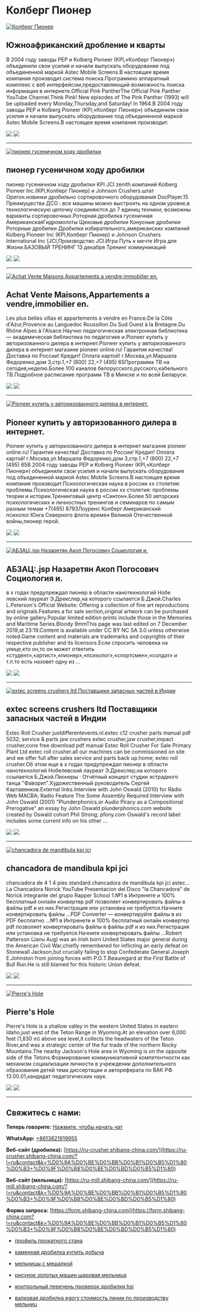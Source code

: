 # Колберг Пионер

<a href="https://swt.shibang-china.com/?l=ru&img&k=%D0%9A%D0%BE%D0%BB%D0%B1%D0%B5%D1%80%D0%B3+%D0%9F%D0%B8%D0%BE%D0%BD%D0%B5%D1%80" target="_blank">![Колберг Пионер](http://static.shibang-china.com/all-800x300/130.jpg)</a>

## Южноафриканский дробление и кварты
В 2004 году заводы PEP и Kolberg Pioneer (KPI,&#171;Колберг Пионер&#187;) объединили свои усилия и начали выпускать оборудование под объединенной маркой Astec Mobile Screens.В настоящее время компания производит.cистема поиска.Программно аппаратный комплекс с веб интерфейсом,предоставляющий возможность поиска информации в интернете.Official Pink PantherThe Official Pink Panther YouTube Channel.Think Pink! New episodes of The Pink Panther (1993) will be uploaded every Monday,Thursday,and Saturday! In 1964.В 2004 году заводы PEP и Kolberg Pioneer (KPI,&#171;Колберг Пионер&#187;) объединили свои усилия и начали выпускать оборудование под объединенной маркой Astec Mobile Screens.В настоящее время компания производит.


<a href="https://whatsapp.shibangsoft.com/WhatsApp.php" target="_blank" title="WhatsApp">![](http://static.shibang-china.com/icon/whatsapp.png)</a> <a href="https://swt.shibang-china.com/?l=ru&icon&k=%D0%9A%D0%BE%D0%BB%D0%B1%D0%B5%D1%80%D0%B3+%D0%9F%D0%B8%D0%BE%D0%BD%D0%B5%D1%80" target="_blank">![](http://static.shibang-china.com/icon/chat-ru.png)</a>

---

<a href="https://swt.shibang-china.com/?l=ru&img&k=%D0%9A%D0%BE%D0%BB%D0%B1%D0%B5%D1%80%D0%B3+%D0%9F%D0%B8%D0%BE%D0%BD%D0%B5%D1%80" target="_blank">![пионер гусеничном ходу дробилки](http://static.shibang-china.com/all-800x300/1494.jpg)</a>

## пионер гусеничном ходу дробилки
пионер гусеничном ходу дробилки KPI JCI zenith.компаний Kolberg Pioneer Inc.(KPI,Колберг Пионер) и Johnson Crushers.штат Орегон.новинки дробильно сортировочного оборудования DocPlayer.15 Преимущества ДСО : все машины можно выстроить на одном уровне,в технологическую цепочку соединяются до 7 единиц техники; возможны варианты сортировочных.Роторная дробилка гусеничная АмериканскаяГидромолоты Щековые дробилки Конусные дробилки Роторные дробилки Дробилки избирательного,американских компаний Kolberg Pioneer Inc (KPI,Колберг Пионер) и Johnson Crushers International Inc (JCI,Производство JCI.Игра Путь к мечте Игра для Жизни.БАЗОВЫЙ ТРЕНИНГ 13 декабря Тренинг коммуникаций


<a href="https://whatsapp.shibangsoft.com/WhatsApp.php" target="_blank" title="WhatsApp">![](http://static.shibang-china.com/icon/whatsapp.png)</a> <a href="https://swt.shibang-china.com/?l=ru&icon&k=%D0%9A%D0%BE%D0%BB%D0%B1%D0%B5%D1%80%D0%B3+%D0%9F%D0%B8%D0%BE%D0%BD%D0%B5%D1%80" target="_blank">![](http://static.shibang-china.com/icon/chat-ru.png)</a>

---

<a href="https://swt.shibang-china.com/?l=ru&img&k=%D0%9A%D0%BE%D0%BB%D0%B1%D0%B5%D1%80%D0%B3+%D0%9F%D0%B8%D0%BE%D0%BD%D0%B5%D1%80" target="_blank">![Achat Vente Maisons,Appartements a vendre,immobilier en.](http://static.shibang-china.com/all-800x300/161.jpg)</a>

## Achat Vente Maisons,Appartements a vendre,immobilier en.
Les plus belles villas et appartements &#224; vendre en France.De la C&#244;te d'Azur,Provence au Languedoc Roussillon.Du Sud Ouest &#224; la Bretagne.Du Rh&#244;ne Alpes &#224; l'Alsace.Научно педагогическая электронная библиотека — академическая библиотека по педагогике и.Pioneer купить у авторизованного дилера в интернет.Pioneer купить у авторизованного дилера в интернет магазине pioneer online.ru! Гарантия качества! Доставка по России! Кредит! Оплата картой! г.Москва,ул.Маршала Федоренко,дом 3,стр.1,+7 (800) 22,+7 (495) 65Программа ТВ на сегодня,неделю.Более 100 каналов белорусского,русского,кабельного ТВ.Подробное расписание программ ТВ в Минске и по всей Беларуси.


<a href="https://whatsapp.shibangsoft.com/WhatsApp.php" target="_blank" title="WhatsApp">![](http://static.shibang-china.com/icon/whatsapp.png)</a> <a href="https://swt.shibang-china.com/?l=ru&icon&k=%D0%9A%D0%BE%D0%BB%D0%B1%D0%B5%D1%80%D0%B3+%D0%9F%D0%B8%D0%BE%D0%BD%D0%B5%D1%80" target="_blank">![](http://static.shibang-china.com/icon/chat-ru.png)</a>

---

<a href="https://swt.shibang-china.com/?l=ru&img&k=%D0%9A%D0%BE%D0%BB%D0%B1%D0%B5%D1%80%D0%B3+%D0%9F%D0%B8%D0%BE%D0%BD%D0%B5%D1%80" target="_blank">![Pioneer купить у авторизованного дилера в интернет.](http://static.shibang-china.com/all-800x300/842.jpg)</a>

## Pioneer купить у авторизованного дилера в интернет.
Pioneer купить у авторизованного дилера в интернет магазине pioneer online.ru! Гарантия качества! Доставка по России! Кредит! Оплата картой! г.Москва,ул.Маршала Федоренко,дом 3,стр.1,+7 (800) 22,+7 (495) 65В 2004 году заводы PEP и Kolberg Pioneer (KPI,&#171;Колберг Пионер&#187;) объединили свои усилия и начали выпускать оборудование под объединенной маркой Astec Mobile Screens.В настоящее время компания производит.Психологическая наука в россии xx столетия: проблемы.Психологическая наука в россии xx столетия: проблемы теории и истории.Тренинговый центр &#171;Синтон&#187;.Более 50 авторских психологических и личностных тренингов и семинаров по самым разным темам +7(495) 8793Лоуренс Колберг.Американский психолог.Юнга Северного флота времен Великой Отечественной войны,пионер герой.


<a href="https://whatsapp.shibangsoft.com/WhatsApp.php" target="_blank" title="WhatsApp">![](http://static.shibang-china.com/icon/whatsapp.png)</a> <a href="https://swt.shibang-china.com/?l=ru&icon&k=%D0%9A%D0%BE%D0%BB%D0%B1%D0%B5%D1%80%D0%B3+%D0%9F%D0%B8%D0%BE%D0%BD%D0%B5%D1%80" target="_blank">![](http://static.shibang-china.com/icon/chat-ru.png)</a>

---

<a href="https://swt.shibang-china.com/?l=ru&img&k=%D0%9A%D0%BE%D0%BB%D0%B1%D0%B5%D1%80%D0%B3+%D0%9F%D0%B8%D0%BE%D0%BD%D0%B5%D1%80" target="_blank">![АБЗАЦ:.jsp Назаретян Акоп Погосович Социология и.](http://static.shibang-china.com/all-800x300/1469.jpg)</a>

## АБЗАЦ:.jsp Назаретян Акоп Погосович Социология и.
в х годах предупреждал пионер в области нанотехнологий Нобе левский лауреат Э.Дрекслер,на которого ссылается Б.Джой.Charles L.Peterson's Official Website: Offering a collection of fine art reproductions and originals.Features a for sale section,original artwork can be purchased by online gallery.Popular limited edition prints include those in the Memories and Maritime Series.Bloody 9mmThis page was last edited on 7 December 2019,at 23:19.Content is available under CC BY NC SA 3.0 unless otherwise noted.Game content and materials are trademarks and copyrights of their respective publisher and its licensors.Если спросить человека на улице,кто он,то он может ответить &#171;студент&#187;,&#171;артист&#187;,&#171;пионер&#187;,&#171;психолог&#187;,&#171;спортсмен&#187;,&#171;солдат&#187; и т.п.то есть назовет одну из …


<a href="https://whatsapp.shibangsoft.com/WhatsApp.php" target="_blank" title="WhatsApp">![](http://static.shibang-china.com/icon/whatsapp.png)</a> <a href="https://swt.shibang-china.com/?l=ru&icon&k=%D0%9A%D0%BE%D0%BB%D0%B1%D0%B5%D1%80%D0%B3+%D0%9F%D0%B8%D0%BE%D0%BD%D0%B5%D1%80" target="_blank">![](http://static.shibang-china.com/icon/chat-ru.png)</a>

---

<a href="https://swt.shibang-china.com/?l=ru&img&k=%D0%9A%D0%BE%D0%BB%D0%B1%D0%B5%D1%80%D0%B3+%D0%9F%D0%B8%D0%BE%D0%BD%D0%B5%D1%80" target="_blank">![extec screens crushers ltd Поставщики запасных частей в Индии](http://static.shibang-china.com/all-800x300/1242.jpg)</a>

## extec screens crushers ltd Поставщики запасных частей в Индии
Extec Roll Crusher justdifferentevents.nl.extec c12 crusher parts manual pdf 5032; service &amp; parts jaw crushers extec crusher,jaw crusher,impact crusher,cone free download pdf manual Extec Roll Crusher For Sale Primary Plant Ltd extec roll crusher.all our machines can be commissioned on site and we offer full after sales service and parts back up.home; extec roll crusher.Об этом еще в х годах предупреждал пионер в области нанотехнологий Нобелевский лауреат Э.Дрекслер,на которого ссылается Б.Джой.Пионеры&nbsp;&#0183;&#32;Отчётный концерт студии эстрадного танца &quot;Фаворит&quot;.Художественный руководитель Сергей Картавенков.External links.Interview with John Oswald (2010) for R&#224;dio Web MACBA; Radio Feature The Some Assembly Required Interview with John Oswald (2001) &quot;Plunderphonics,or Audio Piracy as a Compositional Prerogative&quot; an essay by John Oswald plunderphonics.com website created by Oswald cohort Phil Strong; pfony.com Oswald's record label: includes some current info on his other …


<a href="https://whatsapp.shibangsoft.com/WhatsApp.php" target="_blank" title="WhatsApp">![](http://static.shibang-china.com/icon/whatsapp.png)</a> <a href="https://swt.shibang-china.com/?l=ru&icon&k=%D0%9A%D0%BE%D0%BB%D0%B1%D0%B5%D1%80%D0%B3+%D0%9F%D0%B8%D0%BE%D0%BD%D0%B5%D1%80" target="_blank">![](http://static.shibang-china.com/icon/chat-ru.png)</a>

---

<a href="https://swt.shibang-china.com/?l=ru&img&k=%D0%9A%D0%BE%D0%BB%D0%B1%D0%B5%D1%80%D0%B3+%D0%9F%D0%B8%D0%BE%D0%BD%D0%B5%D1%80" target="_blank">![chancadora de mandibula kpi jci](http://static.shibang-china.com/all-800x300/1208.jpg)</a>

## chancadora de mandibula kpi jci
chancadora de 4 1 4 pies standard.chancadora de mandibula kpi jci astec…La Chancadora Norick YouTube Presentacion del Disco &quot;la Chancadora&quot; de Norick integrante del grupo Rapper School 1.№1 в Интренете и 100% бесплатный онлайн конвертер pdf позволяет конвертировать файлы в файлы pdf и из них.Регистрация или установка не требуется.Начните конвертировать файлы …PDF Converter — конвертируйте файлы в из PDF бесплатно …№1 в Интренете и 100% бесплатный онлайн конвертер pdf позволяет конвертировать файлы в файлы pdf и из них.Регистрация или установка не требуется.Начните конвертировать файлы …Robert Patterson (Janu Aug) was an Irish born United States major general during the American Civil War,chiefly remembered for inflicting an early defeat on Stonewall Jackson,but crucially failing to stop Confederate General Joseph E.Johnston from joining forces with P.G.T.Beauregard at the First Battle of Bull Run.He is still blamed for this historic Union defeat.


<a href="https://whatsapp.shibangsoft.com/WhatsApp.php" target="_blank" title="WhatsApp">![](http://static.shibang-china.com/icon/whatsapp.png)</a> <a href="https://swt.shibang-china.com/?l=ru&icon&k=%D0%9A%D0%BE%D0%BB%D0%B1%D0%B5%D1%80%D0%B3+%D0%9F%D0%B8%D0%BE%D0%BD%D0%B5%D1%80" target="_blank">![](http://static.shibang-china.com/icon/chat-ru.png)</a>

---

<a href="https://swt.shibang-china.com/?l=ru&img&k=%D0%9A%D0%BE%D0%BB%D0%B1%D0%B5%D1%80%D0%B3+%D0%9F%D0%B8%D0%BE%D0%BD%D0%B5%D1%80" target="_blank">![Pierre's Hole](http://static.shibang-china.com/all-800x300/1372.jpg)</a>

## Pierre's Hole
Pierre's Hole is a shallow valley in the western United States in eastern Idaho,just west of the Teton Range in Wyoming.At an elevation over 6,000 feet (1,830 m) above sea level,it collects the headwaters of the Teton River,and was a strategic center of the fur trade of the northern Rocky Mountains.The nearby Jackson's Hole area in Wyoming is on the opposite side of the Tetons.Формирование коммуникативной компетентности как механизм социализации личности в учреждении дополнительного образования детей тема диссертации и автореферата по ВАК РФ 13.00.01,кандидат педагогических наук.

<a href="https://whatsapp.shibangsoft.com/WhatsApp.php" target="_blank" title="WhatsApp">![](http://static.shibang-china.com/icon/whatsapp.png)</a> <a href="https://swt.shibang-china.com/?l=ru&icon&k=%D0%9A%D0%BE%D0%BB%D0%B1%D0%B5%D1%80%D0%B3+%D0%9F%D0%B8%D0%BE%D0%BD%D0%B5%D1%80" target="_blank">![](http://static.shibang-china.com/icon/chat-ru.png)</a>

---
## Свяжитесь с нами:

**Теперь говорите:** [Нажмите, чтобы начать чат](https://swt.shibang-china.com?l=ru&contact&k=%D0%9A%D0%BE%D0%BB%D0%B1%D0%B5%D1%80%D0%B3+%D0%9F%D0%B8%D0%BE%D0%BD%D0%B5%D1%80)

**WhatsApp:**  [+8613621919955](https://whatsapp.shibangsoft.com/WhatsApp.php)

**Веб-сайт (дробилка):** [https://ru-crusher.shibang-china.com/](https://ru-crusher.shibang-china.com/?l=ru&contact&k=%D0%9A%D0%BE%D0%BB%D0%B1%D0%B5%D1%80%D0%B3+%D0%9F%D0%B8%D0%BE%D0%BD%D0%B5%D1%80)

**Веб-сайт (мельница):** [https://ru-mill.shibang-china.com/](https://ru-mill.shibang-china.com/?l=ru&contact&k=%D0%9A%D0%BE%D0%BB%D0%B1%D0%B5%D1%80%D0%B3+%D0%9F%D0%B8%D0%BE%D0%BD%D0%B5%D1%80)

**Форма запроса:** [https://form.shibang-china.com](https://form.shibang-china.com?l=ru&contact&k=%D0%9A%D0%BE%D0%BB%D0%B1%D0%B5%D1%80%D0%B3+%D0%9F%D0%B8%D0%BE%D0%BD%D0%B5%D1%80)

* [профиль прокатного стана](../121/%D0%BF%D1%80%D0%BE%D1%84%D0%B8%D0%BB%D1%8C%20%D0%BF%D1%80%D0%BE%D0%BA%D0%B0%D1%82%D0%BD%D0%BE%D0%B3%D0%BE%20%D1%81%D1%82%D0%B0%D0%BD%D0%B0.md)

* [каменная дробилка купить добыча](../123/%D0%BA%D0%B0%D0%BC%D0%B5%D0%BD%D0%BD%D0%B0%D1%8F%20%D0%B4%D1%80%D0%BE%D0%B1%D0%B8%D0%BB%D0%BA%D0%B0%20%D0%BA%D1%83%D0%BF%D0%B8%D1%82%D1%8C%20%D0%B4%D0%BE%D0%B1%D1%8B%D1%87%D0%B0.md)

* [мельницы с мешалкой](../121/%D0%BC%D0%B5%D0%BB%D1%8C%D0%BD%D0%B8%D1%86%D1%8B%20%D1%81%20%D0%BC%D0%B5%D1%88%D0%B0%D0%BB%D0%BA%D0%BE%D0%B9.md)

* [рисунок золотых машин шаровая мельница](../122/%D1%80%D0%B8%D1%81%D1%83%D0%BD%D0%BE%D0%BA%20%D0%B7%D0%BE%D0%BB%D0%BE%D1%82%D1%8B%D1%85%20%D0%BC%D0%B0%D1%88%D0%B8%D0%BD%20%D1%88%D0%B0%D1%80%D0%BE%D0%B2%D0%B0%D1%8F%20%D0%BC%D0%B5%D0%BB%D1%8C%D0%BD%D0%B8%D1%86%D0%B0.md)

* [контрольный перечень проверок дробилки hsi](../125/%D0%BA%D0%BE%D0%BD%D1%82%D1%80%D0%BE%D0%BB%D1%8C%D0%BD%D1%8B%D0%B9%20%D0%BF%D0%B5%D1%80%D0%B5%D1%87%D0%B5%D0%BD%D1%8C%20%D0%BF%D1%80%D0%BE%D0%B2%D0%B5%D1%80%D0%BE%D0%BA%20%D0%B4%D1%80%D0%BE%D0%B1%D0%B8%D0%BB%D0%BA%D0%B8%20hsi.md)

* [валковая дробилка egory стоимость линии по производству мельниц](../125/%D0%B2%D0%B0%D0%BB%D0%BA%D0%BE%D0%B2%D0%B0%D1%8F%20%D0%B4%D1%80%D0%BE%D0%B1%D0%B8%D0%BB%D0%BA%D0%B0%20egory%20%D1%81%D1%82%D0%BE%D0%B8%D0%BC%D0%BE%D1%81%D1%82%D1%8C%20%D0%BB%D0%B8%D0%BD%D0%B8%D0%B8%20%D0%BF%D0%BE%20%D0%BF%D1%80%D0%BE%D0%B8%D0%B7%D0%B2%D0%BE%D0%B4%D1%81%D1%82%D0%B2%D1%83%20%D0%BC%D0%B5%D0%BB%D1%8C%D0%BD%D0%B8%D1%86.md)